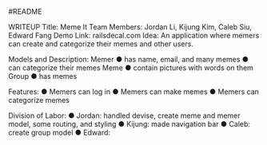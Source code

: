 #README

WRITEUP
Title:  Meme It
Team Members: Jordan Li, Kijung Kim, Caleb Siu, Edward Fang
Demo Link: railsdecal.com
Idea: An application where memers can create and categorize their memes and other users.

Models and Description:
Memer
● has name, email, and many memes
● can categorize their memes
Meme
● contain pictures with words on them
Group
● has memes

Features:
● Memers can log in
● Memers can make memes
● Memers can categorize memes

Division of Labor:
● Jordan: handled devise, create meme and memer model, some routing, and styling
● Kijung: made navigation bar
● Caleb: create group model
● Edward:
